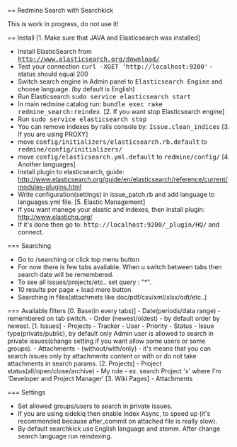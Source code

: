== Redmine Search with Searchkick

This is work in progress, do not use it!

== Install
[1. Make sure that JAVA and Elasticsearch was installed]
 - Install ElasticSearch from <tt>http://www.elasticsearch.org/download/ </tt>
 - Test your connection <tt>curl -XGET 'http://localhost:9200'</tt> - status should equal 200
 - Switch search engine in Admin panel to <tt>Elasticsearch Engine</tt> and choose language. (by default is English)
 - Run Elasticsearch <tt>sudo service elasticsearch start</tt>
 - In main redmine catalog run: <tt> bundle exec rake redmine_search:reindex </tt>
[2. If you want stop Elasticsearch engine]
 - Run <tt>sudo service elasticsearch stop</tt>
 - You can remove indexes by rails console by: <tt>Issue.clean_indices</tt>
[3. If you are using PROXY]
 - move <tt>config/initializers/elasticsearch.rb.default</tt> to <tt>redmine/config/initializers/</tt>
 - move <tt>config/elasticsearch.yml.default</tt> to <tt>redmine/config/</tt>
[4. Another languages]
 - Install plugin to elasticsearch, guide: http://www.elasticsearch.org/guide/en/elasticsearch/reference/current/modules-plugins.html
 - Write configuration(settings) in issue_patch.rb and add language to languages.yml file.
[5. Elastic Management]
 - If you want manege your elastic and indexes, then install plugin: http://www.elastichq.org/
 - If it's done then go to: <tt>http://localhost:9200/_plugin/HQ/</tt> and connect.

=== Searching
  - Go to /searching or click top menu button
  - For now there is few tabs available. When u switch between tabs then search date will be remembered.
  - To see all issues/projects/etc.. set query : "*".
  - 10 results per page + load more button
  - Searching in files(attachmets like doc/pdf/csv/xml/xlsx/odt/etc..)

=== Available filters
  [0. Base(in every tabs)]
    - Date(periods/data range) - remembered on tab switch.
    - Order (newest/oldest) - by default order by newest.
  [1. Issues]
    - Projects
    - Tracker
    - User
    - Priority
    - Status
    - Issue type(private/public), by default only Admin user is allowed to search in private issues(change setting if you want allow some users or some groups).
    - Attachments - (without/with/only) - it's means that you can search issues only by attachments content or with or do not take attachments in search params.
  [2. Projects]
    - Project status(all/open/close/archive)
    - My role - ex. search Project 'x' where I'm 'Developer and Project Manager'
  [3. Wiki Pages]
    - Attachments

=== Settings
  - Set allowed groups/users to search in private issues.
  - If you are using sidekiq then enable Index Async, to speed up (it's recommended because after_commit on attached file is really slow).
  - By default searchkick use English language and stemm. After change search language run reindexing.
